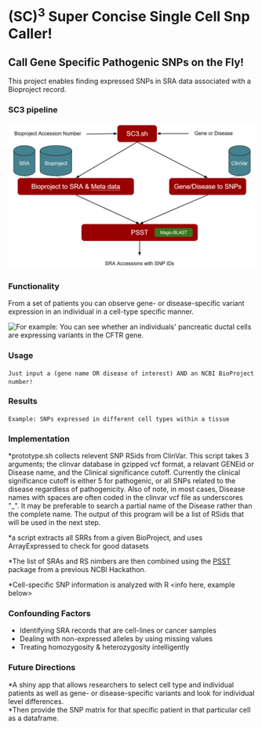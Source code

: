 # (SC)<sup>3</sup> Super Concise Single Cell Snp Caller!

## Call Gene Specific Pathogenic SNPs on the Fly!

This project enables finding expressed SNPs in SRA data associated with a Bioproject record.

### SC3 pipeline

![Flowchart](SC3_flowchart.png)

### Functionality

From a set of patients you can observe gene- or disease-specific variant expression in an individual in a cell-type specific manner.  

![For example:  You can see whether an individuals' pancreatic ductal cells are expressing variants in the CFTR gene.](https://github.com/NCBI-Hackathons/SC3/blob/master/pca.snp.example.png)

### Usage

```Just input a (gene name OR disease of interest) AND an NCBI BioProject number!```

### Results

```Example: SNPs expressed in different cell types within a tissue```

### Implementation

*prototype.sh collects relevent SNP RSids from ClinVar. This script takes 3 arguments; the clinvar database in gzipped vcf format, a relavant GENEid or Disease name, and the Clinical significance cutoff. Currently the clinical significance cutoff is either 5 for pathogenic, or all SNPs related to the disease regardless of pathogenicity. Also of note, in most cases, Disease names with spaces are often coded in the clinvar vcf file as underscores "_". It may be preferable to search a partial name of the Disease rather than the complete name. The output of this program will be a list of RSids that will be used in the next step.

*a script extracts all SRRs from a given BioProject, and uses ArrayExpressed to check for good datasets

*The list of SRAs and RS nimbers are then combined using the [PSST](https://github.com/NCBI-Hackathons/PSST) package from a previous NCBI Hackathon. <Jake Write this section> 

*Cell-specific SNP information is analyzed with R <info here, example below>

### Confounding Factors
- Identifying SRA records that are cell-lines or cancer samples
- Dealing with non-expressed alleles by using missing values
- Treating homozygosity & heterozygosity intelligently


### Future Directions

*A shiny app that allows researchers to select cell type and individual patients as well as gene- or disease-specific variants and look for individual level differences.  
*Then provide the SNP matrix for that specific patient in that particular cell as a dataframe.  

